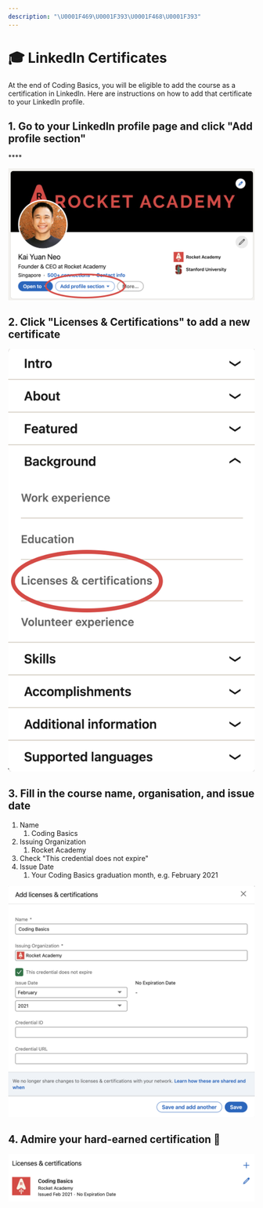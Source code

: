 ```yaml
---
description: "\U0001F469‍\U0001F393\U0001F468‍\U0001F393"
---
```


# 🎓 LinkedIn Certificates

At the end of Coding Basics, you will be eligible to add the course as a certification in LinkedIn. Here are instructions on how to add that certificate to your LinkedIn profile.

## 1. Go to your LinkedIn profile page and click "**Add profile section"**

\*\*\*\*

![](../.gitbook/assets/jie-ping-20210222-18.12.16%20%281%29.png)

## 2. Click "Licenses & Certifications" to add a new certificate

![](../.gitbook/assets/jie-ping-20210222-18.14.10.png)

## 3. Fill in the course name, organisation, **and** issue date

1. Name
   1. Coding Basics
2. Issuing Organization
   1. Rocket Academy
3. Check "This credential does not expire"
4. Issue Date
   1. Your Coding Basics graduation month, e.g. February 2021

![](../.gitbook/assets/jie-ping-20210222-18.14.43.png)

## 4. Admire your hard-earned certification 🚀

![](../.gitbook/assets/jie-ping-20210222-18.15.00.png)

